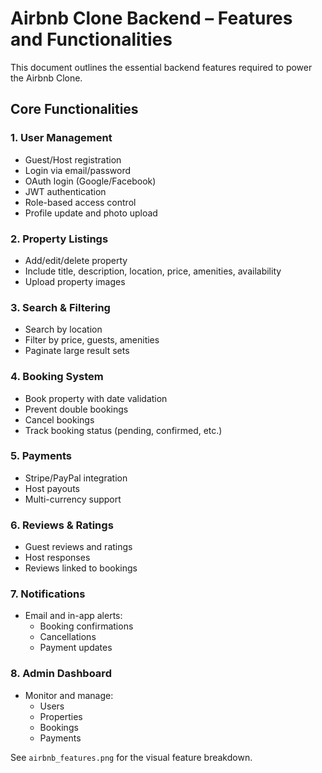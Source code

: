 # Airbnb Clone Backend – Features and Functionalities

This document outlines the essential backend features required to power the Airbnb Clone.

## Core Functionalities

### 1. User Management
- Guest/Host registration
- Login via email/password
- OAuth login (Google/Facebook)
- JWT authentication
- Role-based access control
- Profile update and photo upload

### 2. Property Listings
- Add/edit/delete property
- Include title, description, location, price, amenities, availability
- Upload property images

### 3. Search & Filtering
- Search by location
- Filter by price, guests, amenities
- Paginate large result sets

### 4. Booking System
- Book property with date validation
- Prevent double bookings
- Cancel bookings
- Track booking status (pending, confirmed, etc.)

### 5. Payments
- Stripe/PayPal integration
- Host payouts
- Multi-currency support

### 6. Reviews & Ratings
- Guest reviews and ratings
- Host responses
- Reviews linked to bookings

### 7. Notifications
- Email and in-app alerts:
  - Booking confirmations
  - Cancellations
  - Payment updates

### 8. Admin Dashboard
- Monitor and manage:
  - Users
  - Properties
  - Bookings
  - Payments

See `airbnb_features.png` for the visual feature breakdown.
